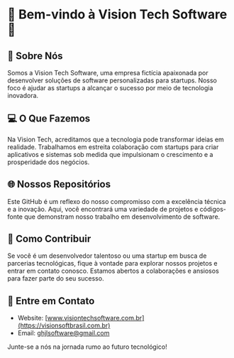 # 🚀 Bem-vindo à Vision Tech Software 🚀

## 👋 Sobre Nós
Somos a Vision Tech Software, uma empresa fictícia apaixonada por desenvolver soluções de software personalizadas para startups. Nosso foco é ajudar as startups a alcançar o sucesso por meio de tecnologia inovadora.

## 💻 O Que Fazemos
Na Vision Tech, acreditamos que a tecnologia pode transformar ideias em realidade. Trabalhamos em estreita colaboração com startups para criar aplicativos e sistemas sob medida que impulsionam o crescimento e a prosperidade dos negócios.

## 🌐 Nossos Repositórios
Este GitHub é um reflexo do nosso compromisso com a excelência técnica e a inovação. Aqui, você encontrará uma variedade de projetos e códigos-fonte que demonstram nosso trabalho em desenvolvimento de software.

## 🔗 Como Contribuir
Se você é um desenvolvedor talentoso ou uma startup em busca de parcerias tecnológicas, fique à vontade para explorar nossos projetos e entrar em contato conosco. Estamos abertos a colaborações e ansiosos para fazer parte do seu sucesso.

## 🌟 Entre em Contato
- Website: [www.visiontechsoftware.com.br](https://visionsoftbrasil.com.br)
- Email: [ghjlsoftware@gmail.com](mailto:ghjlsoftware@gmail.com)

Junte-se a nós na jornada rumo ao futuro tecnológico!
